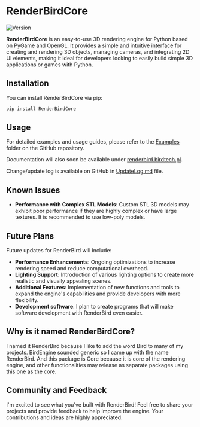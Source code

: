 # RenderBirdCore

![Version](https://img.shields.io/badge/version-0.1.3-blue.svg)

**RenderBirdCore** is an easy-to-use 3D rendering engine for Python based on PyGame and OpenGL. It provides a simple and intuitive interface for creating and rendering 3D objects, managing cameras, and integrating 2D UI elements, making it ideal for developers looking to easily build simple 3D applications or games with Python.

## Installation

You can install RenderBirdCore via pip:

```bash
pip install RenderBirdCore
```

## Usage

For detailed examples and usage guides, please refer to the [Examples](https://github.com/Wojtekb30/RenderBird-Python-3D-engine/tree/main/Examples) folder on the GitHub repository.

Documentation will also soon be available under [renderbird.birdtech.pl](https://renderbird.birdtech.pl).

Change/update log is available on GitHub in [UpdateLog.md](https://github.com/Wojtekb30/RenderBird-Python-3D-engine/blob/main/UpdateLog.md) file.

## Known Issues

- **Performance with Complex STL Models**: Custom STL 3D models may exhibit poor performance if they are highly complex or have large textures. It is recommended to use low-poly models.

## Future Plans

Future updates for RenderBird will include:

- **Performance Enhancements**: Ongoing optimizations to increase rendering speed and reduce computational overhead.
- **Lighting Support**: Introduction of various lighting options to create more realistic and visually appealing scenes.
- **Additional Features**: Implementation of new functions and tools to expand the engine's capabilities and provide developers with more flexibility.
- **Development software**: I plan to create programs that will make software development with RenderBird even easier.

## Why is it named RenderBirdCore?

I named it RenderBird because I like to add the word Bird to many of my projects. BirdEngine sounded generic so I came up with the name RenderBird. And this package is Core because it is core of the rendering engine, and other functionalities may release as separate packages using this one as the core.

## Community and Feedback

I'm excited to see what you've built with RenderBird! Feel free to share your projects and provide feedback to help improve the engine. Your contributions and ideas are highly appreciated.
